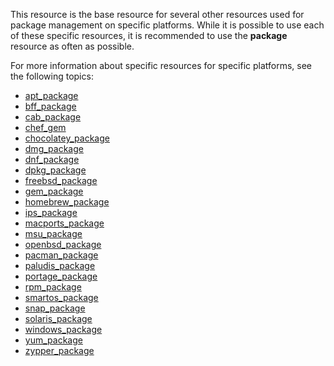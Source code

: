 This resource is the base resource for several other resources used for
package management on specific platforms. While it is possible to use
each of these specific resources, it is recommended to use the
**package** resource as often as possible.

For more information about specific resources for specific platforms,
see the following topics:

-   [apt_package](/resource_apt_package/)
-   [bff_package](/resource_bff_package/)
-   [cab_package](/resource_cab_package/)
-   [chef_gem](/resource_chef_gem/)
-   [chocolatey_package](/resource_chocolatey_package/)
-   [dmg_package](/resource_dmg_package/)
-   [dnf_package](/resource_dnf_package/)
-   [dpkg_package](/resource_dpkg_package/)
-   [freebsd_package](/resource_freebsd_package/)
-   [gem_package](/resource_gem_package/)
-   [homebrew_package](/resource_homebrew_package/)
-   [ips_package](/resource_ips_package/)
-   [macports_package](/resource_macports_package/)
-   [msu_package](/resource_msu_package/)
-   [openbsd_package](/resource_openbsd_package/)
-   [pacman_package](/resource_pacman_package/)
-   [paludis_package](/resource_paludis_package/)
-   [portage_package](/resource_portage_package/)
-   [rpm_package](/resource_rpm_package/)
-   [smartos_package](/resource_smartos_package/)
-   [snap_package](/resource_snap_package/)
-   [solaris_package](/resource_solaris_package/)
-   [windows_package](/resource_windows_package/)
-   [yum_package](/resource_yum_package/)
-   [zypper_package](/resource_zypper_package/)